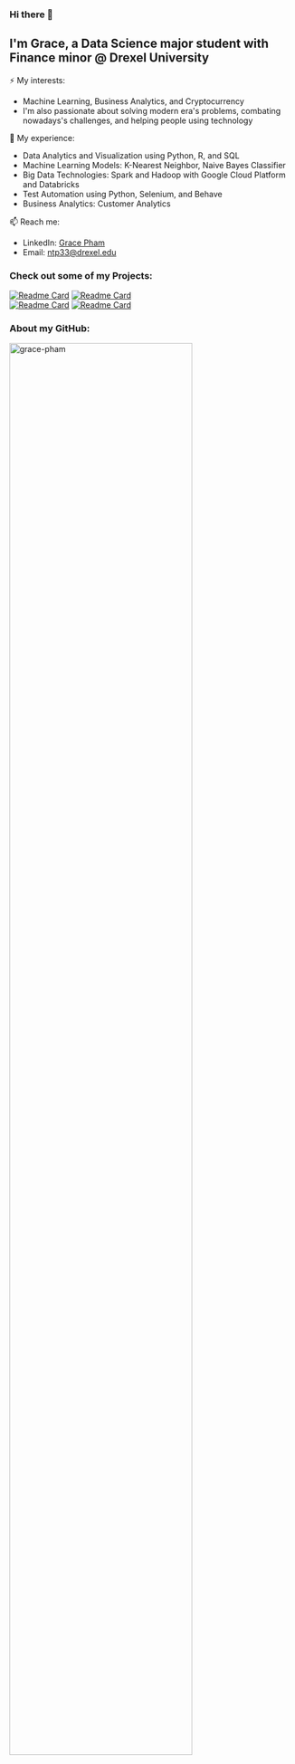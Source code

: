 ### Hi there 👋

## I'm Grace, a Data Science major student with Finance minor @ Drexel University
⚡ My interests:
- Machine Learning, Business Analytics, and Cryptocurrency
- I'm also passionate about solving modern era's problems, combating nowadays's challenges, and helping people using technology

🔭 My experience:
- Data Analytics and Visualization using Python, R, and SQL
- Machine Learning Models: K-Nearest Neighbor, Naive Bayes Classifier
- Big Data Technologies: Spark and Hadoop with Google Cloud Platform and Databricks
- Test Automation using Python, Selenium, and Behave
- Business Analytics: Customer Analytics

📫 Reach me:
- LinkedIn: [Grace Pham](https://www.linkedin.com/in/grace-pham-a591b9181/)
- Email: ntp33@drexel.edu

### Check out some of my Projects:

[![Readme Card](https://github-readme-stats.vercel.app/api/pin/?username=grace-pham&repo=Machine-Learning&show_owner=1)](https://github.com/grace-pham/Machine-Learning)
[![Readme Card](https://github-readme-stats.vercel.app/api/pin/?username=grace-pham&repo=Machine-Learning&show_owner=1)](https://github.com/grace-pham/Machine-Learning)
<br/>
[![Readme Card](https://github-readme-stats.vercel.app/api/pin/?username=grace-pham&repo=Machine-Learning&show_owner=1)](https://github.com/grace-pham/Machine-Learning)
[![Readme Card](https://github-readme-stats.vercel.app/api/pin/?username=grace-pham&repo=Machine-Learning&show_owner=1)](https://github.com/grace-pham/Machine-Learning)

### About my GitHub:
<img width="80%" src="https://github-readme-stats.vercel.app/api?username=grace-pham&count_private=true&show_icons=true&theme=cobalt&include_all_commits=true" alt="grace-pham"/>
